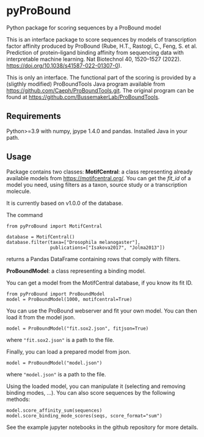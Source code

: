 # pyProBound
Python package for scoring sequences by a ProBound model

This is an interface package to score sequences by models of transcription factor affinity produced by ProBound (Rube, H.T., Rastogi, C., Feng, S. et al. Prediction of protein–ligand binding affinity from sequencing data with interpretable machine learning. Nat Biotechnol 40, 1520–1527 (2022). https://doi.org/10.1038/s41587-022-01307-0). 

This is only an interface. The functional part of the scoring is provided by a (sligthly modified) ProBoundTools Java program available from https://github.com/Caeph/ProBoundTools.git. The original program can be found at https://github.com/BussemakerLab/ProBoundTools. 

## Requirements
Python>=3.9 with numpy, jpype 1.4.0 and pandas. Installed Java in your path.

## Usage
Package contains two classes:
**MotifCentral**: a class representing already available models from https://motifcentral.org/.
You can get the *fit_id* of a model you need, using filters as a taxon, source study or a transcription molecule.

It is currently based on v1.0.0 of the database.

The command
```
from pyProBound import MotifCentral

database = MotifCentral()
database.filter(taxa=["Drosophila melanogaster"], 
                publications=["Isakova2017", "Jolma2013"])
```
returns a Pandas DataFrame containing rows that comply with filters.

**ProBoundModel**: a class representing a binding model.

You can get a model from the MotifCentral database, if you know its fit ID.
```
from pyProBound import ProBoundModel
model = ProBoundModel(1000, motifcentral=True) 
```

You can use the ProBound webserver and fit your own model. 
You can then load it from the model json.
```
model = ProBoundModel("fit.sox2.json", fitjson=True)
```
where ```"fit.sox2.json"``` is a path to the file. 

Finally, you can load a prepared model from json.
```
model = ProBoundModel("model.json")
```
where ```"model.json"``` is a path to the file.

Using the loaded model, you can manipulate it (selecting and removing binding modes, ...). 
You can also score sequences by the following methods:

```
model.score_affinity_sum(sequences)
model.score_binding_mode_scores(seqs, score_format="sum")
```
See the example jupyter notebooks in the github repository for more details.